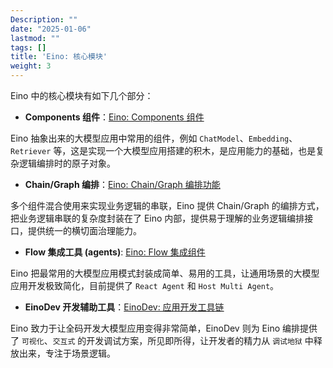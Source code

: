 ```yaml
---
Description: ""
date: "2025-01-06"
lastmod: ""
tags: []
title: 'Eino: 核心模块'
weight: 3
---
```


Eino 中的核心模块有如下几个部分：

- **Components 组件**：[Eino: Components 组件](/zh/docs/eino/core_modules/components)

Eino 抽象出来的大模型应用中常用的组件，例如 `ChatModel`、`Embedding`、`Retriever` 等，这是实现一个大模型应用搭建的积木，是应用能力的基础，也是复杂逻辑编排时的原子对象。

- **Chain/Graph 编排**：[Eino: Chain/Graph 编排功能](/zh/docs/eino/core_modules/chain_and_graph_orchestration/chain_graph_introduction)

多个组件混合使用来实现业务逻辑的串联，Eino 提供 Chain/Graph 的编排方式，把业务逻辑串联的复杂度封装在了 Eino 内部，提供易于理解的业务逻辑编排接口，提供统一的横切面治理能力。

- **Flow 集成工具 (agents)**: [Eino: Flow 集成组件](/zh/docs/eino/core_modules/flow_integration_components)

Eino 把最常用的大模型应用模式封装成简单、易用的工具，让通用场景的大模型应用开发极致简化，目前提供了 `React Agent` 和 `Host Multi Agent`。

- **EinoDev 开发辅助工具**：[EinoDev: 应用开发工具链](/zh/docs/eino/core_modules/application_development_toolchain)

Eino 致力于让全码开发大模型应用变得非常简单，EinoDev 则为 Eino 编排提供了 `可视化`、`交互式` 的开发调试方案，所见即所得，让开发者的精力从 `调试地狱` 中释放出来，专注于场景逻辑。
